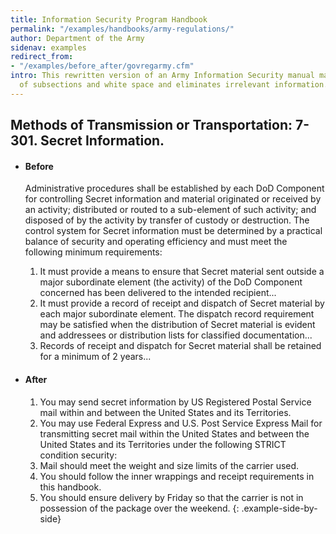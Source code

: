 ```yaml
---
title: Information Security Program Handbook
permalink: "/examples/handbooks/army-regulations/"
author: Department of the Army
sidenav: examples
redirect_from:
- "/examples/before_after/govregarmy.cfm"
intro: This rewritten version of an Army Information Security manual makes good use
  of subsections and white space and eliminates irrelevant information.
---
```


## Methods of Transmission or Transportation: 7-301\. Secret Information.

* #### Before

  Administrative procedures shall be established by each DoD Component for controlling Secret information and material originated or received by an activity; distributed or routed to a sub-element of such activity; and disposed of by the activity by transfer of custody or destruction. The control system for Secret information must be determined by a practical balance of security and operating efficiency and must meet the following minimum requirements:

  1. It must provide a means to ensure that Secret material sent outside a major subordinate element (the activity) of the DoD Component concerned has been delivered to the intended recipient...
  2. It must provide a record of receipt and dispatch of Secret material by each major subordinate element. The dispatch record requirement may be satisfied when the distribution of Secret material is evident and addressees or distribution lists for classified documentation...
  3. Records of receipt and dispatch for Secret material shall be retained for a minimum of 2 years...

* #### After

  1. You may send secret information by US Registered Postal Service mail within and between the United States and its Territories.
  2. You may use Federal Express and U.S. Post Service Express Mail for transmitting secret mail within the United States and between the United States and its Territories under the following STRICT condition security:
  3. Mail should meet the weight and size limits of the carrier used.
  4. You should follow the inner wrappings and receipt requirements in this handbook.
  5. You should ensure delivery by Friday so that the carrier is not in possession of the package over the weekend.
{: .example-side-by-side}
